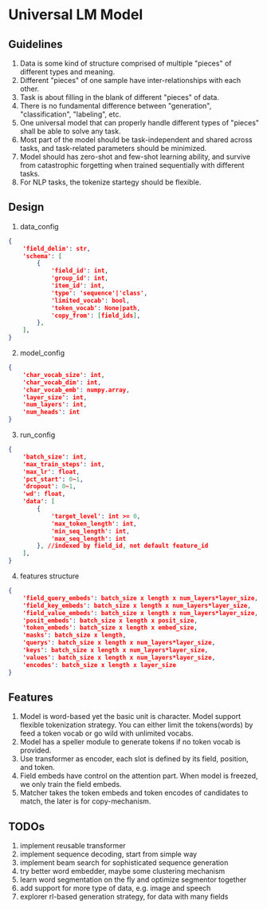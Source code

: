 
# Universal LM Model

## Guidelines
1. Data is some kind of structure comprised of multiple "pieces" of different types and meaning.
2. Different "pieces" of one sample have inter-relationships with each other.
3. Task is about filling in the blank of different "pieces" of data.
4. There is no fundamental difference between "generation", "classification", "labeling", etc.
5. One universal model that can properly handle different types of "pieces" shall be able to solve any task.
6. Most part of the model should be task-independent and shared across tasks, and task-related parameters should be minimized.
7. Model should has zero-shot and few-shot learning ability, and survive from catastrophic forgetting when trained sequentially with different tasks.
7. For NLP tasks, the tokenize startegy should be flexible.

## Design
1. data_config
```json
{
    'field_delim': str,
    'schema': [
        {
            'field_id': int,
            'group_id': int,
            'item_id': int,
            'type': 'sequence'|'class',
            'limited_vocab': bool,
            'token_vocab': None|path,
            'copy_from': [field_ids],
        },
    ],
}
```
2. model_config
```json
{
    'char_vocab_size': int,
    'char_vocab_dim': int,
    'char_vocab_emb': numpy.array,
    'layer_size': int,
    'num_layers': int,
    'num_heads': int
}
```
3. run_config
```json
{
    'batch_size': int,
    'max_train_steps': int,
    'max_lr': float,
    'pct_start': 0~1,
    'dropout': 0~1,
    'wd': float,
    'data': [
        {
            'target_level': int >= 0,
            'max_token_length': int,
            'min_seq_length': int,
            'max_seq_length': int
        }, //indexed by field_id, not default feature_id
    ],
}
```
4. features structure
```json
{
    'field_query_embeds': batch_size x length x num_layers*layer_size,
    'field_key_embeds': batch_size x length x num_layers*layer_size,
    'field_value_embeds': batch_size x length x num_layers*layer_size,
    'posit_embeds': batch_size x length x posit_size,
    'token_embeds': batch_size x length x embed_size,
    'masks': batch_size x length,
    'querys': batch_size x length x num_layers*layer_size,
    'keys': batch_size x length x num_layers*layer_size,
    'values': batch_size x length x num_layers*layer_size,
    'encodes': batch_size x length x layer_size
}
```

## Features
1. Model is word-based yet the basic unit is character. Model support flexible tokenization strategy. You can either limit the tokens(words) by feed a token vocab or go wild with unlimited vocabs.
2. Model has a speller module to generate tokens if no token vocab is provided.
3. Use transformer as encoder, each slot is defined by its field, position, and token.
4. Field embeds have control on the attention part. When model is freezed, we only train the field embeds.
5. Matcher takes the token embeds and token encodes of candidates to match, the later is for copy-mechanism.

## TODOs
1. implement reusable transformer
2. implement sequence decoding, start from simple way
3. implement beam search for sophisticated sequence generation
4. try better word embedder, maybe some clustering mechanism
5. learn word segmentation on the fly and optimize segmentor together
6. add support for more type of data, e.g. image and speech
7. explorer rl-based generation strategy, for data with many fields
